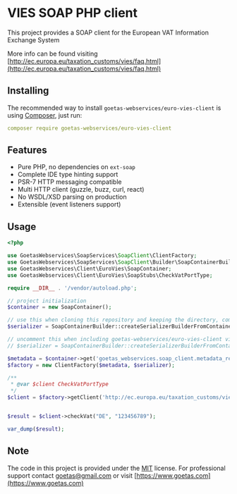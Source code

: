 # VIES SOAP PHP client

This project provides a SOAP client for the European VAT Information Exchange System

More info can be found visiting [http://ec.europa.eu/taxation_customs/vies/faq.html](http://ec.europa.eu/taxation_customs/vies/faq.html) 

## Installing

The recommended way to install `goetas-webservices/euro-vies-client` is using [Composer](https://getcomposer.org/), just run:

```yaml
composer require goetas-webservices/euro-vies-client
```
## Features

- Pure PHP, no dependencies on `ext-soap`
- Complete IDE type hinting support
- PSR-7 HTTP messaging compatible
- Multi HTTP client (guzzle, buzz, curl, react)
- No WSDL/XSD parsing on production
- Extensible (event listeners support)

## Usage

```php
<?php

use GoetasWebservices\SoapServices\SoapClient\ClientFactory;
use GoetasWebservices\SoapServices\SoapClient\Builder\SoapContainerBuilder;
use GoetasWebservices\Client\EuroVies\SoapContainer;
use GoetasWebservices\Client\EuroVies\SoapStubs\CheckVatPortType;

require __DIR__ . '/vendor/autoload.php';

// project initialization
$container = new SoapContainer();

// use this when cloning this repository and keeping the directory, comment it when including goetas-webservices/euro-vies-client via composer
$serializer = SoapContainerBuilder::createSerializerBuilderFromContainer($container)->build();

// uncomment this when including goetas-webservices/euro-vies-client via composer
// $serializer = SoapContainerBuilder::createSerializerBuilderFromContainer($container, null, __DIR__ . '/vendor/goetas-webservices/euro-vies-client')->build();

$metadata = $container->get('goetas_webservices.soap_client.metadata_reader');
$factory = new ClientFactory($metadata, $serializer);

/**
 * @var $client CheckVatPortType
 */
$client = $factory->getClient('http://ec.europa.eu/taxation_customs/vies/checkVatService.wsdl','checkVatPort', 'checkVatService');


$result = $client->checkVat("DE", "123456789");

var_dump($result);

```

## Note 

The code in this project is provided under the 
[MIT](https://opensource.org/licenses/MIT) license. 
For professional support 
contact [goetas@gmail.com](mailto:goetas@gmail.com) 
or visit [https://www.goetas.com](https://www.goetas.com)
